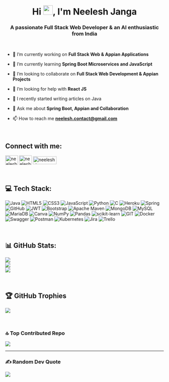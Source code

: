 <h1 align="center">Hi <img src="https://raw.githubusercontent.com/MartinHeinz/MartinHeinz/master/wave.gif" width="30px">, I'm Neelesh Janga</h1>
<h3 align="center">A passionate Full Stack Web Developer & an AI enthusiastic from India</h3><br>

- 🔭 I’m currently working on **Full Stack Web & Appian Applications**

- 🌱 I’m currently learning **Spring Boot Microservices and JavaScript**

- 👯 I’m looking to collaborate on **Full Stack Web Development & Appian Projects**

- 🤝 I’m looking for help with **React JS**

- 📝 I recently started writing articles on Java

- 💬 Ask me about **Spring Boot, Appian and Collaboration**

- 📫 How to reach me **neelesh.contact@gmail.com**
<br>

<h2 align="left">Connect with me:</h2>
<p align="left">
<a href="https://linkedin.com/in/neelesh-janga" target="blank"><img align="center" src="https://raw.githubusercontent.com/rahuldkjain/github-profile-readme-generator/master/src/images/icons/Social/linked-in-alt.svg" alt="neelesh-janga" height="30" width="40" /></a>
<a href="https://www.leetcode.com/neelesh-janga" target="blank"><img align="center" src="https://raw.githubusercontent.com/rahuldkjain/github-profile-readme-generator/master/src/images/icons/Social/leet-code.svg" alt="neelesh-janga" height="30" width="40" /></a>
<a href="https://medium.com/@Neelesh-Janga" target="blank"><img align="center" src="https://img.shields.io/badge/Medium-12100E?logo=medium&logoColor=white" alt="neelesh-janga" height="25" width="75" /></a>
</p>

<br>

<h2 align="left">💻 Tech Stack:</h2>

![Java](https://img.shields.io/badge/java-%23ED8B00.svg?style=for-the-badge&logo=java&logoColor=white) ![HTML5](https://img.shields.io/badge/html5-%23E34F26.svg?style=for-the-badge&logo=html5&logoColor=white) ![CSS3](https://img.shields.io/badge/css3-%231572B6.svg?style=for-the-badge&logo=css3&logoColor=white) ![JavaScript](https://img.shields.io/badge/javascript-%23323330.svg?style=for-the-badge&logo=javascript&logoColor=%23F7DF1E) ![Python](https://img.shields.io/badge/python-3670A0?style=for-the-badge&logo=python&logoColor=ffdd54) ![C](https://img.shields.io/badge/c-%2300599C.svg?style=for-the-badge&logo=c&logoColor=white) ![Heroku](https://img.shields.io/badge/heroku-%23430098.svg?style=for-the-badge&logo=heroku&logoColor=white) ![Spring](https://img.shields.io/badge/spring-%236DB33F.svg?style=for-the-badge&logo=spring&logoColor=white) ![GitHub](https://img.shields.io/badge/GitHub-%23121011.svg?style=for-the-badge&logo=github&logoColor=white) ![JWT](https://img.shields.io/badge/JWT-black?style=for-the-badge&logo=JSON%20web%20tokens) ![Bootstrap](https://img.shields.io/badge/bootstrap-%23563D7C.svg?style=for-the-badge&logo=bootstrap&logoColor=white) ![Apache Maven](https://img.shields.io/badge/Apache%20Maven-C71A36?style=for-the-badge&logo=Apache%20Maven&logoColor=white) ![MongoDB](https://img.shields.io/badge/MongoDB-%234ea94b.svg?style=for-the-badge&logo=mongodb&logoColor=white) ![MySQL](https://img.shields.io/badge/mysql-%2300f.svg?style=for-the-badge&logo=mysql&logoColor=white) ![MariaDB](https://img.shields.io/badge/MariaDB-003545?style=for-the-badge&logo=mariadb&logoColor=white) ![Canva](https://img.shields.io/badge/Canva-%2300C4CC.svg?style=for-the-badge&logo=Canva&logoColor=white) ![NumPy](https://img.shields.io/badge/numpy-%23013243.svg?style=for-the-badge&logo=numpy&logoColor=white) ![Pandas](https://img.shields.io/badge/pandas-%23150458.svg?style=for-the-badge&logo=pandas&logoColor=white) ![scikit-learn](https://img.shields.io/badge/scikit--learn-%23F7931E.svg?style=for-the-badge&logo=scikit-learn&logoColor=white) ![GIT](https://img.shields.io/badge/Git-fc6d26?style=for-the-badge&logo=git&logoColor=white) ![Docker](https://img.shields.io/badge/docker-%230db7ed.svg?style=for-the-badge&logo=docker&logoColor=white) ![Swagger](https://img.shields.io/badge/-Swagger-%23Clojure?style=for-the-badge&logo=swagger&logoColor=white) ![Postman](https://img.shields.io/badge/Postman-FF6C37?style=for-the-badge&logo=postman&logoColor=white) ![Kubernetes](https://img.shields.io/badge/kubernetes-%23326ce5.svg?style=for-the-badge&logo=kubernetes&logoColor=white) ![Jira](https://img.shields.io/badge/jira-%230A0FFF.svg?style=for-the-badge&logo=jira&logoColor=white) ![Trello](https://img.shields.io/badge/Trello-%23026AA7.svg?style=for-the-badge&logo=Trello&logoColor=white)

<br>

<h2 align="left">📊 GitHub Stats:</h2>

![](https://github-readme-stats.vercel.app/api?username=Neelesh-Janga&theme=highcontrast&hide_border=false&include_all_commits=true&count_private=true)<br/>
![](https://github-readme-streak-stats.herokuapp.com/?user=Neelesh-Janga&theme=highcontrast&hide_border=false)<br/>
![](https://github-readme-stats.vercel.app/api/top-langs/?username=Neelesh-Janga&theme=highcontrast&hide_border=false&include_all_commits=true&count_private=true&layout=compact)

<br>

## 🏆 GitHub Trophies
![](https://github-profile-trophy.vercel.app/?username=Neelesh-Janga&theme=darkhub&no-frame=true&no-bg=false&margin-w=4)

<br>

### 🔝 Top Contributed Repo
![](https://github-contributor-stats.vercel.app/api?username=Neelesh-Janga&limit=5&theme=dark&combine_all_yearly_contributions=true)

<hr>

### ✍️ Random Dev Quote
![](https://quotes-github-readme.vercel.app/api?type=horizontal&theme=radical)
